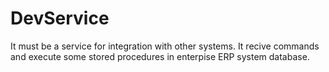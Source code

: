 # DevService
It must be a service for integration with other systems. It recive commands and execute some stored procedures in enterpise ERP system database.
